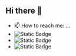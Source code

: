 ## Hi there 👋

- 📫 How to reach me: ...
- ![Static Badge](https://img.shields.io/badge/augie%40schwer.us-red?style=social)
- ![Static Badge](https://img.shields.io/badge/www.schwer.us-red?style=social)
- ![Static Badge](https://img.shields.io/badge/https%3A%2F%2Fwww.linkedin.com%2Fin%2Faugustschwer%2F-red?style=social)




<!--
**augieschwer/augieschwer** is a ✨ _special_ ✨ repository because its `README.md` (this file) appears on your GitHub profile.

Here are some ideas to get you started:

- 🔭 I’m currently working on ...
- 🌱 I’m currently learning ...
- 👯 I’m looking to collaborate on ...
- 🤔 I’m looking for help with ...
- 💬 Ask me about ...
- 😄 Pronouns: ...
- ⚡ Fun fact: ...
-->
